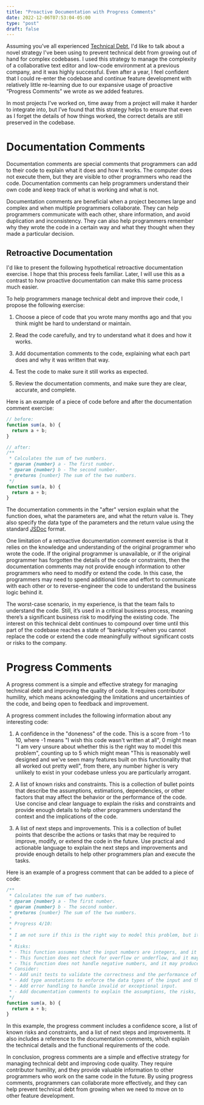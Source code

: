 ```yaml
---
title: "Proactive Documentation with Progress Comments"
date: 2022-12-06T07:53:04-05:00
type: "post"
draft: false
---
```


Assuming you’ve all experienced [Technical Debt](../technical-debt), I'd like to talk about a novel strategy I've been using to prevent technical debt from growing out of hand for complex codebases. I used this strategy to manage the complexity of a collaborative text editor and low-code environment at a previous company, and it was highly successful. Even after a year, I feel confident that I could re-enter the codebase and continue feature development with relatively little re-learning due to our expansive usage of proactive “Progress Comments” we wrote as we added features.

In most projects I’ve worked on, time away from a project will make it harder to integrate into, but I’ve found that this strategy helps to ensure that even as I forget the details of how things worked, the correct details are still preserved in the codebase.

# Documentation Comments

Documentation comments are special comments that programmers can add to their code to explain what it does and how it works. The computer does not execute them, but they are visible to other programmers who read the code. Documentation comments can help programmers understand their own code and keep track of what is working and what is not.

Documentation comments are beneficial when a project becomes large and complex and when multiple programmers collaborate. They can help programmers communicate with each other, share information, and avoid duplication and inconsistency. They can also help programmers remember why they wrote the code in a certain way and what they thought when they made a particular decision.

## Retroactive Documentation

I'd like to present the following hypothetical retroactive documentation exercise. I hope that this process feels familiar. Later, I will use this as a contrast to how proactive documentation can make this same process much easier.

To help programmers manage technical debt and improve their code, I propose the following exercise:

1. Choose a piece of code that you wrote many months ago and that you think might be hard to understand or maintain.

2. Read the code carefully, and try to understand what it does and how it works.

3. Add documentation comments to the code, explaining what each part does and why it was written that way.

4. Test the code to make sure it still works as expected.

5. Review the documentation comments, and make sure they are clear, accurate, and complete.

Here is an example of a piece of code before and after the documentation comment exercise:

```js
// before:
function sum(a, b) {
  return a + b;
}
```
```ts
// after:
/**
 * Calculates the sum of two numbers.
 * @param {number} a - The first number.
 * @param {number} b - The second number.
 * @returns {number} The sum of the two numbers.
 */
function sum(a, b) {
  return a + b;
}
```

The documentation comments in the "after" version explain what the function does, what the parameters are, and what the return value is. They also specify the data type of the parameters and the return value using the standard [JSDoc](https://jsdoc.app/) format.

One limitation of a retroactive documentation comment exercise is that it relies on the knowledge and understanding of the original programmer who wrote the code. If the original programmer is unavailable, or if the original programmer has forgotten the details of the code or constraints, then the documentation comments may not provide enough information to other programmers who need to modify or extend the code. In this case, the programmers may need to spend additional time and effort to communicate with each other or to reverse-engineer the code to understand the business logic behind it.

The worst-case scenario, in my experience, is that the team fails to understand the code. Still, it’s used in a critical business process, meaning there’s a significant business risk to modifying the existing code. The interest on this technical debt continues to compound over time until this part of the codebase reaches a state of “bankruptcy”–when you cannot replace the code or extend the code meaningfully without significant costs or risks to the company.

# Progress Comments

A progress comment is a simple and effective strategy for managing technical debt and improving the quality of code. It requires contributor humility, which means acknowledging the limitations and uncertainties of the code, and being open to feedback and improvement.

A progress comment includes the following information about any interesting code:

1. A confidence in the "doneness" of the code. This is a score from -1 to 10, where -1 means "I wish this code wasn't written at all", 0 might mean "I am very unsure about whether this is the right way to model this problem", counting up to 5 which might mean "This is reasonably well designed and we've seen many features built on this functionality that all worked out pretty well", from there, any number higher is very unlikely to exist in your codebase unless you are particularly arrogant.

2. A list of known risks and constraints. This is a collection of bullet points that describe the assumptions, estimations, dependencies, or other factors that may affect the behavior or the performance of the code. Use concise and clear language to explain the risks and constraints and provide enough details to help other programmers understand the context and the implications of the code.

3. A list of next steps and improvements. This is a collection of bullet points that describe the actions or tasks that may be required to improve, modify, or extend the code in the future. Use practical and actionable language to explain the next steps and improvements and provide enough details to help other programmers plan and execute the tasks.

Here is an example of a progress comment that can be added to a piece of code:

```js
/**
 * Calculates the sum of two numbers.
 * @param {number} a - The first number.
 * @param {number} b - The second number.
 * @returns {number} The sum of the two numbers.
 *
 * Progress 4/10:
 *
 * I am not sure if this is the right way to model this problem, but it seems to work for now.
 *
 * Risks:
 * - This function assumes that the input numbers are integers, and it may not work with other data types.
 * - This function does not check for overflow or underflow, and it may produce incorrect results in some cases.
 * - This function does not handle negative numbers, and it may produce incorrect results if the input numbers are negative.
 * Consider:
 * - Add unit tests to validate the correctness and the performance of this function.
 * - Add type annotations to enforce the data types of the input and the output.
 * - Add error handling to handle invalid or exceptional input.
 * - Add documentation comments to explain the assumptions, the risks, and the next steps.
 */
function sum(a, b) {
  return a + b;
}
```

In this example, the progress comment includes a confidence score, a list of known risks and constraints, and a list of next steps and improvements. It also includes a reference to the documentation comments, which explain the technical details and the functional requirements of the code.

In conclusion, progress comments are a simple and effective strategy for managing technical debt and improving code quality. They require contributor humility, and they provide valuable information to other programmers who work on the same code in the future. By using progress comments, programmers can collaborate more effectively, and they can help prevent technical debt from growing when we need to move on to other feature development.
